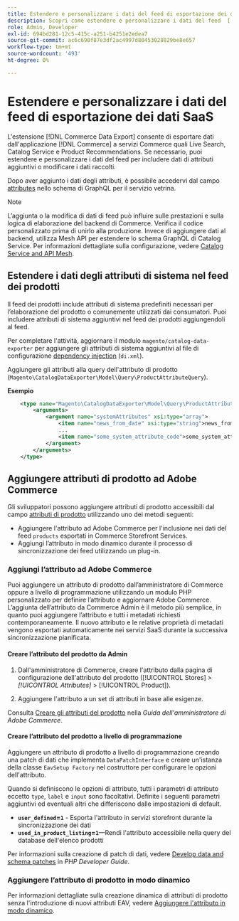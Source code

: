 ```yaml
---
title: Estendere e personalizzare i dati del feed di esportazione dei dati SaaS
description: Scopri come estendere e personalizzare i dati del feed  [!DNL SaaS Data Export] .
role: Admin, Developer
exl-id: 694bd281-12c5-415c-a251-b4251e2edea7
source-git-commit: ac6c690f87e3df2ac4997d80453028829be8e657
workflow-type: tm+mt
source-wordcount: '493'
ht-degree: 0%

---
```


# Estendere e personalizzare i dati del feed di esportazione dei dati SaaS

L&#39;estensione [!DNL Commerce Data Export] consente di esportare dati dall&#39;applicazione [!DNL Commerce] a servizi Commerce quali Live Search, Catalog Service e Product Recommendations. Se necessario, puoi estendere e personalizzare i dati del feed per includere dati di attributi aggiuntivi o modificare i dati raccolti.

Dopo aver aggiunto i dati degli attributi, è possibile accedervi dal campo [attributes](https://developer.adobe.com/commerce/services/graphql/catalog-service/products/#productviewattribute-type) nello schema di GraphQL per il servizio vetrina.

>[!NOTE]
>
>L’aggiunta o la modifica di dati di feed può influire sulle prestazioni e sulla logica di elaborazione del backend di Commerce. Verifica il codice personalizzato prima di unirlo alla produzione. Invece di aggiungere dati al backend, utilizza Mesh API per estendere lo schema GraphQL di Catalog Service. Per informazioni dettagliate sulla configurazione, vedere [Catalog Service and API Mesh](../catalog-service/mesh.md).

## Estendere i dati degli attributi di sistema nel feed dei prodotti

Il feed dei prodotti include attributi di sistema predefiniti necessari per l’elaborazione del prodotto o comunemente utilizzati dai consumatori. Puoi includere attributi di sistema aggiuntivi nel feed dei prodotti aggiungendoli al feed.

Per completare l&#39;attività, aggiornare il modulo `magento/catalog-data-exporter` per aggiungere gli attributi di sistema aggiuntivi al file di configurazione [dependency injection](https://developer.adobe.com/commerce/php/development/build/dependency-injection-file/) (`di.xml`).

Aggiungere gli attributi alla query dell&#39;attributo di prodotto (`Magento\CatalogDataExporter\Model\Query\ProductAttributeQuery`).

**Esempio**

```xml
    <type name="Magento\CatalogDataExporter\Model\Query\ProductAttributeQuery">
        <arguments>
            <argument name="systemAttributes" xsi:type="array">
                <item name="news_from_date" xsi:type="string">news_from_date</item>
                ...
                <item name="some_system_attribute_code">some_system_attribute_code</item>
            </argument>
        </arguments>
    </type>
```

## Aggiungere attributi di prodotto ad Adobe Commerce

Gli sviluppatori possono aggiungere attributi di prodotto accessibili dal campo [attributi di prodotto](https://developer.adobe.com/commerce/services/graphql/catalog-service/products/#output-fields) utilizzando uno dei metodi seguenti:

- Aggiungere l&#39;attributo ad Adobe Commerce per l&#39;inclusione nei dati del feed `products` esportati in Commerce Storefront Services.
- Aggiungi l’attributo in modo dinamico durante il processo di sincronizzazione dei feed utilizzando un plug-in.

### Aggiungi l’attributo ad Adobe Commerce

Puoi aggiungere un attributo di prodotto dall’amministratore di Commerce oppure a livello di programmazione utilizzando un modulo PHP personalizzato per definire l’attributo e aggiornare Adobe Commerce. L’aggiunta dell’attributo da Commerce Admin è il metodo più semplice, in quanto puoi aggiungere l’attributo e tutti i metadati richiesti contemporaneamente. Il nuovo attributo e le relative proprietà di metadati vengono esportati automaticamente nei servizi SaaS durante la successiva sincronizzazione pianificata.

#### Creare l’attributo del prodotto da Admin

1. Dall&#39;amministratore di Commerce, creare l&#39;attributo dalla pagina di configurazione dell&#39;attributo del prodotto ([!UICONTROL Stores] > *[!UICONTROL Attributes]* > [!UICONTROL Product]).

1. Aggiungere l&#39;attributo a un set di attributi in base alle esigenze.

Consulta [Creare gli attributi del prodotto](https://experienceleague.adobe.com/en/docs/commerce-admin/catalog/product-attributes/create/attribute-product-create) nella *Guida dell&#39;amministratore di Adobe Commerce*.

#### Creare l’attributo del prodotto a livello di programmazione

Aggiungere un attributo di prodotto a livello di programmazione creando una patch di dati che implementa `DataPatchInterface` e creare un&#39;istanza della classe `EavSetup Factory` nel costruttore per configurare le opzioni dell&#39;attributo.

Quando si definiscono le opzioni di attributo, tutti i parametri di attributo eccetto `type`, `label` e `input` sono facoltativi. Definite i seguenti parametri aggiuntivi ed eventuali altri che differiscono dalle impostazioni di default.

- **`user_defined`=`1`** - Esporta l&#39;attributo in servizi storefront durante la sincronizzazione dei dati
- **`used_in_product_listing`=`1`**—Rendi l&#39;attributo accessibile nella query del database dell&#39;elenco prodotti

Per informazioni sulla creazione di patch di dati, vedere [Develop data and schema patches](https://developer.adobe.com/commerce/php/development/components/declarative-schema/patches/) in *PHP Developer Guide*.

### Aggiungere l’attributo di prodotto in modo dinamico

Per informazioni dettagliate sulla creazione dinamica di attributi di prodotto senza l&#39;introduzione di nuovi attributi EAV, vedere [Aggiungere l&#39;attributo in modo dinamico](add-attribute-dynamically.md).
